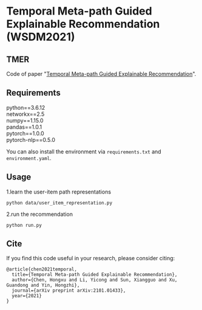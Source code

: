 # Temporal Meta-path Guided Explainable Recommendation (WSDM2021)

## TMER
Code of paper "[Temporal Meta-path Guided Explainable Recommendation](https://arxiv.org/pdf/2101.01433.pdf)".


## Requirements
  python==3.6.12  <br> networkx==2.5  <br>  numpy==1.15.0  <br>  pandas==1.0.1  <br>  pytorch==1.0.0  <br>  pytorch-nlp==0.5.0

You can also install the environment via `requirements.txt` and `environment.yaml`.
## Usage
1.learn the user-item path representations

`python data/user_item_representation.py`

2.run the recommendation

`python run.py`

## Cite
If you find this code useful in your research, please consider citing:
```
@article{chen2021temporal,
  title={Temporal Meta-path Guided Explainable Recommendation},
  author={Chen, Hongxu and Li, Yicong and Sun, Xiangguo and Xu, Guandong and Yin, Hongzhi},
  journal={arXiv preprint arXiv:2101.01433},
  year={2021}
}
```

